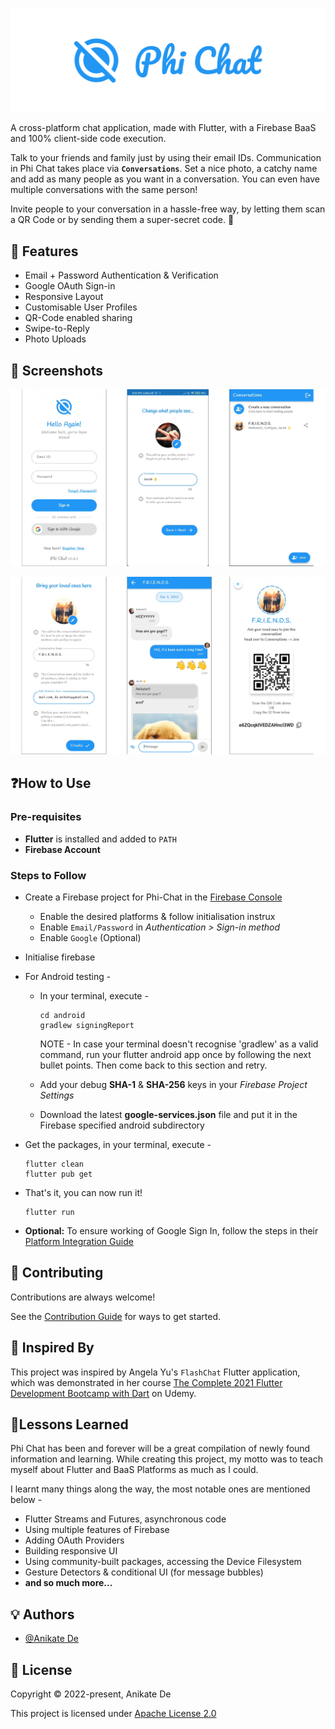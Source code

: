 ![Logo](logo-banner.png)

A cross-platform chat application, made with Flutter, with a Firebase BaaS and 100% client-side code execution.

Talk to your friends and family just by using their email IDs. Communication in Phi Chat takes place via **`Conversations`**. Set a nice photo, a catchy name and add as many people as you want in a conversation. You can even have multiple conversations with the same person!

Invite people to your conversation in a hassle-free way, by letting them scan a QR Code or by sending them a super-secret code. 🤫

## 🌟 Features

- Email + Password Authentication & Verification
- Google OAuth Sign-in
- Responsive Layout
- Customisable User Profiles
- QR-Code enabled sharing
- Swipe-to-Reply
- Photo Uploads

## 📱 Screenshots
![Screenshots](screenshots/Screenshots-1.png "`Login` Screen, `Create User` Screen, `Conversations` Screen")

![Screenshots](screenshots/Screenshots-2.png "`Create Conversation` Screen, `Chat` Screen, `Share Conversation` Screen")

## ❓How to Use

### Pre-requisites

- **Flutter** is installed and added to `PATH`
- **Firebase Account**

### Steps to Follow

- Create a Firebase project for Phi-Chat in the [Firebase Console](https://console.firebase.google.com/)
  - Enable the desired platforms & follow initialisation instrux
  - Enable `Email/Password` in _Authentication > Sign-in method_
  - Enable `Google` (Optional)
- Initialise firebase
- For Android testing -

  - In your terminal, execute -

    ```
    cd android
    gradlew signingReport
    ```

    NOTE - In case your terminal doesn't recognise 'gradlew' as a valid command, run your flutter android app once by following the next bullet points. Then come back to this section and retry.

  - Add your debug **SHA-1** & **SHA-256** keys in your _Firebase Project Settings_
  - Download the latest **google-services.json** file and put it in the Firebase specified android subdirectory

- Get the packages, in your terminal, execute -
  ```
  flutter clean
  flutter pub get
  ```
- That's it, you can now run it!
  ```
  flutter run
  ```
- **Optional:** To ensure working of Google Sign In, follow the steps in their [Platform Integration Guide](https://pub.dev/packages/google_sign_in#platform-integration)

## 🤝 Contributing

Contributions are always welcome!

See the [Contribution Guide](contributing.md) for ways to get started.

## 🤩 Inspired By

This project was inspired by Angela Yu's `FlashChat` Flutter application, which was demonstrated in her course [The Complete 2021 Flutter Development Bootcamp with Dart](https://www.udemy.com/course/flutter-bootcamp-with-dart/) on Udemy.

## 📖Lessons Learned

Phi Chat has been and forever will be a great compilation of newly found information and learning. While creating this project, my motto was to teach myself about Flutter and BaaS Platforms as much as I could.

I learnt many things along the way, the most notable ones are mentioned below -

- Flutter Streams and Futures, asynchronous code
- Using multiple features of Firebase
- Adding OAuth Providers
- Building responsive UI
- Using community-built packages, accessing the Device Filesystem
- Gesture Detectors & conditional UI (for message bubbles)
- **and so much more...**

## 💡 Authors

- [@Anikate De](https://www.github.com/Anikate-De)

## 📝 License

Copyright © 2022-present, Anikate De

This project is licensed under [Apache License 2.0](LICENSE)